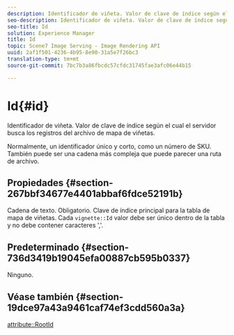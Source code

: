 ```yaml
---
description: Identificador de viñeta. Valor de clave de índice según el cual el servidor busca los registros del archivo de mapa de viñetas.
seo-description: Identificador de viñeta. Valor de clave de índice según el cual el servidor busca los registros del archivo de mapa de viñetas.
seo-title: Id
solution: Experience Manager
title: Id
topic: Scene7 Image Serving - Image Rendering API
uuid: 2af1f501-4236-4b95-8e90-31a5e7f26bc3
translation-type: tm+mt
source-git-commit: 7bc7b3a86fbcdc57cfdc31745fae3afc06e44b15

---
```



# Id{#id}

Identificador de viñeta. Valor de clave de índice según el cual el servidor busca los registros del archivo de mapa de viñetas.

Normalmente, un identificador único y corto, como un número de SKU. También puede ser una cadena más compleja que puede parecer una ruta de archivo.

## Propiedades {#section-267bbf34677e4401abbaf6fdce52191b}

Cadena de texto. Obligatorio. Clave de índice principal para la tabla de mapa de viñetas. Cada `vignette::Id` valor debe ser único dentro de la tabla y no debe contener caracteres &#39;,&#39;.

## Predeterminado {#section-736d3419b19045efa00887cb595b0337}

Ninguno.

## Véase también {#section-19dce97a43a9461caf74ef3cdd560a3a}

[attribute::RootId](../../../../../ir-api/material-cat/image-rendering-api-ref/c-ir-material-catalog/c-ir-attributes-reference/r-ir-rootid.md#reference-54b42b7125824be593378c1accb70d5a)
